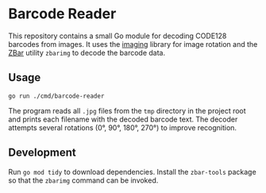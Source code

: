# Barcode Reader

This repository contains a small Go module for decoding CODE128 barcodes from images.
It uses the [imaging](https://github.com/disintegration/imaging) library for image
rotation and the [ZBar](https://github.com/ZBar/ZBar) utility `zbarimg` to decode
the barcode data.

## Usage

```
go run ./cmd/barcode-reader
```

The program reads all `.jpg` files from the `tmp` directory in the project root
and prints each filename with the decoded barcode text. The decoder attempts
several rotations (0°, 90°, 180°, 270°) to improve recognition.

## Development

Run `go mod tidy` to download dependencies. Install the `zbar-tools` package so
that the `zbarimg` command can be invoked.

